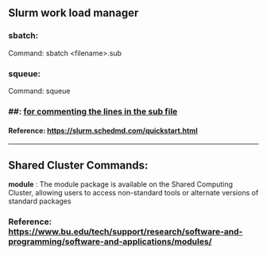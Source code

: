## Slurm work load manager
### **sbatch**:
  Command: sbatch \<filename\>.sub
  
### **squeue**:
  Command: squeue

### **##**: [for commenting the lines in the sub file](https://stackoverflow.com/questions/40346871/comment-in-bash-script-processed-by-slurm)

  
  
#### Reference: https://slurm.schedmd.com/quickstart.html

-------------------------------------------

## Shared Cluster Commands:

**module** : The module package is available on the Shared Computing Cluster, allowing users to access non-standard tools or alternate versions of standard packages

### Reference: https://www.bu.edu/tech/support/research/software-and-programming/software-and-applications/modules/